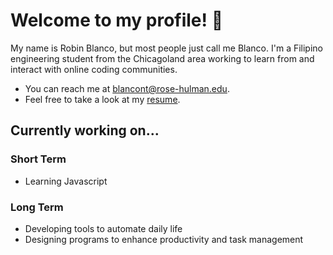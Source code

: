 # Welcome to my profile! 👋
My name is Robin Blanco, but most people just call me Blanco. I'm a Filipino engineering student from the Chicagoland area working to learn from and interact with online coding communities.
- You can reach me at blancont@rose-hulman.edu.
- Feel free to take a look at my [resume](https://drive.google.com/file/d/1_Bw3ryAOe8hEtBAq_TKMNzSW02zNK74r/view?usp=sharing).
## Currently working on...
### Short Term
- Learning Javascript
### Long Term
- Developing tools to automate daily life
- Designing programs to enhance productivity and task management
